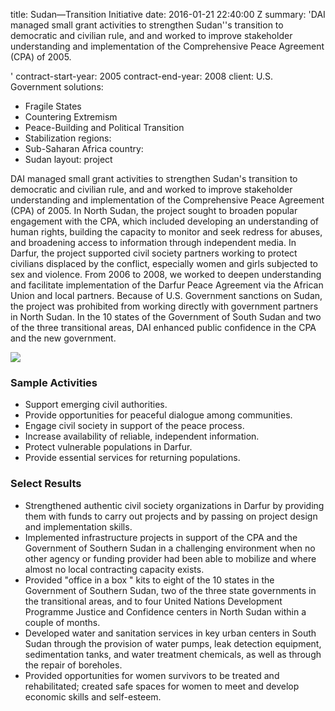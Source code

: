 
title: Sudan—Transition Initiative
date: 2016-01-21 22:40:00 Z
summary: 'DAI managed small grant activities to strengthen Sudan''s transition to
  democratic and civilian rule, and and worked to improve stakeholder understanding
  and implementation of the Comprehensive Peace Agreement (CPA) of 2005.

'
contract-start-year: 2005
contract-end-year: 2008
client: U.S. Government
solutions:
- Fragile States
- Countering Extremism
- Peace-Building and Political Transition
- Stabilization
regions:
- Sub-Saharan Africa
country:
- Sudan
layout: project


DAI managed small grant activities to strengthen Sudan's transition to democratic and civilian rule, and and worked to improve stakeholder understanding and implementation of the Comprehensive Peace Agreement (CPA) of 2005. In North Sudan, the project sought to broaden popular engagement with the CPA, which included developing an understanding of human rights, building the capacity to monitor and seek redress for abuses, and broadening access to information through independent media. In Darfur, the project supported civil society partners working to protect civilians displaced by the conflict, especially women and girls subjected to sex and violence. From 2006 to 2008, we worked to deepen understanding and facilitate implementation of the Darfur Peace Agreement via the African Union and local partners. Because of U.S. Government sanctions on Sudan, the project was prohibited from working directly with government partners in North Sudan. In the 10 states of the Government of South Sudan and two of the three transitional areas, DAI enhanced public confidence in the CPA and the new government.

![][1]

###  Sample Activities

* Support emerging civil authorities.
* Provide opportunities for peaceful dialogue among communities.
* Engage civil society in support of the peace process.
* Increase availability of reliable, independent information.
* Protect vulnerable populations in Darfur.
* Provide essential services for returning populations.

###  Select Results

* Strengthened authentic civil society organizations in Darfur by providing them with funds to carry out projects and by passing on project design and implementation skills.
* Implemented infrastructure projects in support of the CPA and the Government of Southern Sudan in a challenging environment when no other agency or funding provider had been able to mobilize and where almost no local contracting capacity exists.
* Provided "office in a box " kits to eight of the 10 states in the Government of Southern Sudan, two of the three state governments in the transitional areas, and to four United Nations Development Programme Justice and Confidence centers in North Sudan within a couple of months.
* Developed water and sanitation services in key urban centers in South Sudan through the provision of water pumps, leak detection equipment, sedimentation tanks, and water treatment chemicals, as well as through the repair of boreholes.
* Provided opportunities for women survivors to be treated and rehabilitated; created safe spaces for women to meet and develop economic skills and self-esteem.

[1]: https://assetify-dai.com/projects/SudanTransition.jpg
